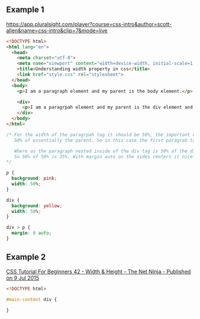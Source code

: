## Example 1

https://app.pluralsight.com/player?course=css-intro&author=scott-allen&name=css-intro&clip=7&mode=live

```html
<!DOCTYPE html>
<html lang="en">
  <head>
    <meta charset="utf-8">
    <meta name="viewport" content="width=device-width, initial-scale=1, user-scalable=no">
    <title>Understanding width property in css</title>
    <link href="style.css" rel="stylesheet">
  </head>
  <body>
    <p>I am a paragraph element and my parent is the body element.</p>

    <div>
      <p>I am a paragrpah element and my parent is the div element and my grand parent is the body element.</p>
    </div>
  </body>
</html>
```

```css
/* For the width of the paragrpah tag it should be 50%, the important question to ask is 50% of what?
   50% of essentially the parent. So in this case the first paragrah tag is 50% of the view port itself.

   Where as the paragraph nested inside of the div tag is 50% of the div tag width which is 50% itself.
   So 50% of 50% is 25%. With margin auto on the sides centers it nicely.
*/

p {
  background: pink;
  width: 50%;
}

div {
  background: yellow;
  width: 50%;
}

div > p {
  margin: 0 auto;
}
```

## Example 2

[CSS Tutorial For Beginners 42 - Width & Height - The Net Ninja - Published on 9 Jul 2015](https://www.youtube.com/watch?v=b9lWNg8lwW4)

```html
<!DOCTYPE html>
```


```css
#main-content div {

}
```
